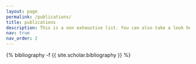 ```yaml
---
layout: page
permalink: /publications/
title: publications
description: This is a non exhaustive list. You can also take a look here for a more complete list [Google Scholar](https://scholar.google.gr/citations?hl=el&user=FKUHYqMAAAAJ)
nav: true
nav_order: 2
---
```

<!-- _pages/publications.md -->
<div class="publications">

{% bibliography -f {{ site.scholar.bibliography }} %}

</div>
